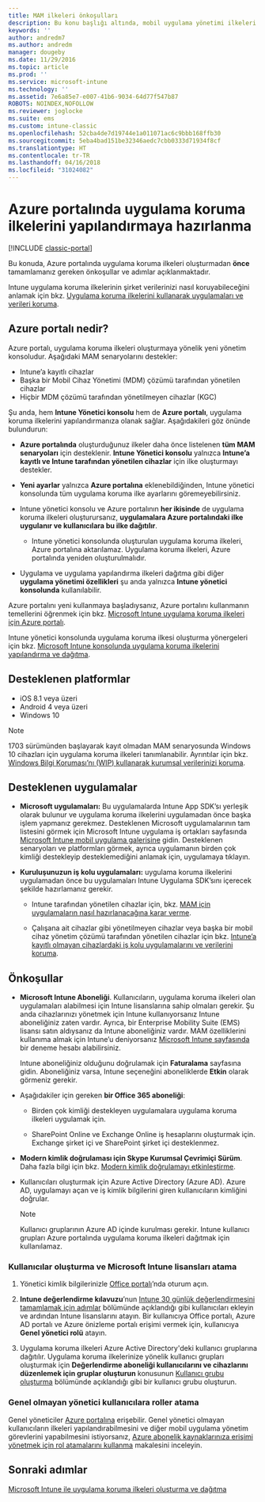 ```yaml
---
title: MAM ilkeleri önkoşulları
description: Bu konu başlığı altında, mobil uygulama yönetimi ilkeleri oluşturmadan önce kullanıcıları ayarlamak için önkoşullar açıklanır.
keywords: ''
author: andredm7
ms.author: andredm
manager: dougeby
ms.date: 11/29/2016
ms.topic: article
ms.prod: ''
ms.service: microsoft-intune
ms.technology: ''
ms.assetid: 7e6a85e7-e007-41b6-9034-64d77f547b87
ROBOTS: NOINDEX,NOFOLLOW
ms.reviewer: joglocke
ms.suite: ems
ms.custom: intune-classic
ms.openlocfilehash: 52cba4de7d19744e1a011071ac6c9bbb168ffb30
ms.sourcegitcommit: 5eba4bad151be32346aedc7cbb0333d71934f8cf
ms.translationtype: HT
ms.contentlocale: tr-TR
ms.lasthandoff: 04/16/2018
ms.locfileid: "31024082"
---
```

# <a name="get-ready-to-configure-app-protection-policies-in-the-azure-portal"></a>Azure portalında uygulama koruma ilkelerini yapılandırmaya hazırlanma

[!INCLUDE [classic-portal](../includes/classic-portal.md)]

Bu konuda, Azure portalında uygulama koruma ilkeleri oluşturmadan **önce** tamamlamanız gereken önkoşullar ve adımlar açıklanmaktadır.

Intune uygulama koruma ilkelerinin şirket verilerinizi nasıl koruyabileceğini anlamak için bkz. [Uygulama koruma ilkelerini kullanarak uygulamaları ve verileri koruma](protect-apps-and-data-with-microsoft-intune.md).

## <a name="what-is-the-azure-portal"></a>Azure portalı nedir?

Azure portalı, uygulama koruma ilkeleri oluşturmaya yönelik yeni yönetim konsoludur. Aşağıdaki MAM senaryolarını destekler:
- Intune’a kayıtlı cihazlar
- Başka bir Mobil Cihaz Yönetimi (MDM) çözümü tarafından yönetilen cihazlar
- Hiçbir MDM çözümü tarafından yönetilmeyen cihazlar (KGC)

Şu anda, hem **Intune Yönetici konsolu** hem de **Azure portalı**, uygulama koruma ilkelerini yapılandırmanıza olanak sağlar.  Aşağıdakileri göz önünde bulundurun:

* **Azure portalında** oluşturduğunuz ilkeler daha önce listelenen **tüm MAM senaryoları** için desteklenir. **Intune Yönetici konsolu** yalnızca **Intune’a kayıtlı ve Intune tarafından yönetilen cihazlar** için ilke oluşturmayı destekler.

* **Yeni ayarlar** yalnızca **Azure portalına** eklenebildiğinden, Intune yönetici konsolunda tüm uygulama koruma ilke ayarlarını göremeyebilirsiniz.

* Intune yönetici konsolu ve Azure portalının **her ikisinde** de uygulama koruma ilkeleri oluşturursanız, **uygulamalara Azure portalındaki ilke uygulanır ve kullanıcılara bu ilke dağıtılır**.
    * Intune yönetici konsolunda oluşturulan uygulama koruma ilkeleri, Azure portalına aktarılamaz.  Uygulama koruma ilkeleri, Azure portalında yeniden oluşturulmalıdır.


* Uygulama ve uygulama yapılandırma ilkeleri dağıtma gibi diğer **uygulama yönetimi özellikleri** şu anda yalnızca **Intune yönetici konsolunda** kullanılabilir.


Azure portalını yeni kullanmaya başladıysanız, Azure portalını kullanmanın temellerini öğrenmek için bkz. [Microsoft Intune uygulama koruma ilkeleri için Azure portalı](azure-portal-for-microsoft-intune-mam-policies.md).

Intune yönetici konsolunda uygulama koruma ilkesi oluşturma yönergeleri için bkz. [Microsoft Intune konsolunda uygulama koruma ilkelerini yapılandırma ve dağıtma](configure-and-deploy-mobile-application-management-policies-in-the-microsoft-intune-console.md).


##  <a name="supported-platforms"></a>Desteklenen platformlar
- iOS 8.1 veya üzeri
- Android 4 veya üzeri
- Windows 10

>[!NOTE]
>1703 sürümünden başlayarak kayıt olmadan MAM senaryosunda Windows 10 cihazları için uygulama koruma ilkeleri tanımlanabilir. Ayrıntılar için bkz. [Windows Bilgi Koruması’nı (WIP) kullanarak kurumsal verilerinizi koruma](https://technet.microsoft.com/itpro/windows/keep-secure/protect-enterprise-data-using-wip).

##  <a name="supported-apps"></a>Desteklenen uygulamalar
* **Microsoft uygulamaları:** Bu uygulamalarda Intune App SDK’sı yerleşik olarak bulunur ve uygulama koruma ilkelerini uygulamadan önce başka işlem yapmanız gerekmez.
Desteklenen Microsoft uygulamalarının tam listesini görmek için Microsoft Intune uygulama iş ortakları sayfasında [Microsoft Intune mobil uygulama galerisine](https://www.microsoft.com/cloud-platform/microsoft-intune-apps) gidin. Desteklenen senaryoları ve platformları görmek, ayrıca uygulamanın birden çok kimliği destekleyip desteklemediğini anlamak için, uygulamaya tıklayın.

* **Kuruluşunuzun iş kolu uygulamaları:** uygulama koruma ilkelerini uygulamadan önce bu uygulamaları Intune Uygulama SDK’sını içerecek şekilde hazırlamanız gerekir.

  * Intune tarafından yönetilen cihazlar için, bkz. [MAM için uygulamaların nasıl hazırlanacağına karar verme](/intune/apps-prepare-mobile-application-management).

  * Çalışana ait cihazlar gibi yönetilmeyen cihazlar veya başka bir mobil cihaz yönetim çözümü tarafından yönetilen cihazlar için bkz. [Intune’a kayıtlı olmayan cihazlardaki iş kolu uygulamalarını ve verilerini koruma](protect-line-of-business-apps-and-data-on-devices-not-enrolled-in-microsoft-intune.md).

## <a name="prerequisites"></a>Önkoşullar

- **Microsoft Intune Aboneliği**. Kullanıcıların, uygulama koruma ilkeleri olan uygulamaları alabilmesi için Intune lisanslarına sahip olmaları gerekir.
  Şu anda cihazlarınızı yönetmek için Intune kullanıyorsanız Intune aboneliğiniz zaten vardır. Ayrıca, bir Enterprise Mobility Suite (EMS) lisansı satın aldıysanız da Intune aboneliğiniz vardır. MAM özelliklerini kullanıma almak için Intune’u deniyorsanız [Microsoft Intune sayfasında](https://www.microsoft.com/server-cloud/products/microsoft-intune/) bir deneme hesabı alabilirsiniz.

  Intune aboneliğiniz olduğunu doğrulamak için **Faturalama** sayfasına gidin.  Aboneliğiniz varsa, Intune seçeneğini aboneliklerde **Etkin** olarak görmeniz gerekir.

- Aşağıdakiler için gereken **bir Office 365 aboneliği**:

  - Birden çok kimliği destekleyen uygulamalara uygulama koruma ilkeleri uygulamak için.

  - SharePoint Online ve Exchange Online iş hesaplarını oluşturmak için. Exchange şirket içi ve SharePoint şirket içi desteklenmez.

- **Modern kimlik doğrulaması için Skype Kurumsal Çevrimiçi Sürüm**. Daha fazla bilgi için bkz. [Modern kimlik doğrulamayı etkinleştirme](https://social.technet.microsoft.com/wiki/contents/articles/34339.skype-for-business-online-enable-your-tenant-for-modern-authentication.aspx).


- Kullanıcıları oluşturmak için Azure Active Directory (Azure AD). Azure AD, uygulamayı açan ve iş kimlik bilgilerini giren kullanıcıların kimliğini doğrular.

    > [!NOTE]
    > Kullanıcı gruplarının Azure AD içinde kurulması gerekir. Intune kullanıcı grupları Azure portalında uygulama koruma ilkeleri dağıtmak için kullanılamaz.

### <a name="create-users-and-assign-microsoft-intune-licenses"></a>Kullanıcılar oluşturma ve Microsoft Intune lisansları atama

1.  Yönetici kimlik bilgilerinizle [Office portalı](https://portal.office.com)’nda oturum açın.

2.  **Intune değerlendirme kılavuzu**’nun [Intune 30 günlük değerlendirmesini tamamlamak için adımlar](/intune-classic/understand-explore/get-started-with-a-30-day-trial-of-microsoft-intune) bölümünde açıklandığı gibi kullanıcıları ekleyin ve ardından Intune lisanslarını atayın. Bir kullanıcıya Office portalı, Azure AD portalı ve Azure önizleme portalı erişimi vermek için, kullanıcıya **Genel yönetici rolü** atayın.

5.  Uygulama koruma ilkeleri Azure Active Directory'deki kullanıcı gruplarına dağıtılır. Uygulama koruma ilkelerinize yönelik kullanıcı grupları oluşturmak için **Değerlendirme aboneliği kullanıcılarını ve cihazlarını düzenlemek için gruplar oluşturun** konusunun [Kullanıcı grubu oluşturma](/intune-classic/understand-explore/get-started-with-a-30-day-trial-of-microsoft-intune-step-3) bölümünde açıklandığı gibi bir kullanıcı grubu oluşturun.

### <a name="assign-roles-to-non-global-admin-users"></a>Genel olmayan yönetici kullanıcılara roller atama

Genel yöneticiler [Azure portalına](https://portal.azure.com) erişebilir.  Genel yönetici olmayan kullanıcıların ilkeleri yapılandırabilmesini ve diğer mobil uygulama yönetim görevlerini yapabilmesini istiyorsanız, [Azure abonelik kaynaklarınıza erişimi yönetmek için rol atamalarını kullanma](https://azure.microsoft.com/documentation/articles/role-based-access-control-configure/) makalesini inceleyin.

## <a name="next-steps"></a>Sonraki adımlar
[Microsoft Intune ile uygulama koruma ilkeleri oluşturma ve dağıtma](create-and-deploy-mobile-app-management-policies-with-microsoft-intune.md)
